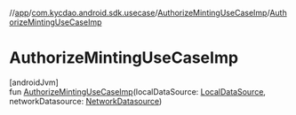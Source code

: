 //[app](../../../index.md)/[com.kycdao.android.sdk.usecase](../index.md)/[AuthorizeMintingUseCaseImp](index.md)/[AuthorizeMintingUseCaseImp](-authorize-minting-use-case-imp.md)

# AuthorizeMintingUseCaseImp

[androidJvm]\
fun [AuthorizeMintingUseCaseImp](-authorize-minting-use-case-imp.md)(localDataSource: [LocalDataSource](../../com.kycdao.android.sdk.db/-local-data-source/index.md), networkDatasource: [NetworkDatasource](../../com.kycdao.android.sdk.network/-network-datasource/index.md))
